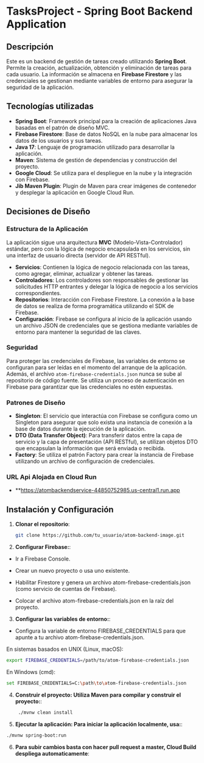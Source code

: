 # TasksProject - Spring Boot Backend Application

## Descripción

Este es un backend de gestión de tareas creado utilizando **Spring Boot**. Permite la creación, actualización, obtención y eliminación de tareas para cada usuario. La información se almacena en **Firebase Firestore** y las credenciales se gestionan mediante variables de entorno para asegurar la seguridad de la aplicación.

## Tecnologías utilizadas

- **Spring Boot**: Framework principal para la creación de aplicaciones Java basadas en el patrón de diseño MVC.
- **Firebase Firestore**: Base de datos NoSQL en la nube para almacenar los datos de los usuarios y sus tareas.
- **Java 17**: Lenguaje de programación utilizado para desarrollar la aplicación.
- **Maven**: Sistema de gestión de dependencias y construcción del proyecto.
- **Google Cloud**: Se utiliza para el despliegue en la nube y la integración con Firebase.
- **Jib Maven Plugin**: Plugin de Maven para crear imágenes de contenedor y desplegar la aplicación en Google Cloud Run.

## Decisiones de Diseño

### Estructura de la Aplicación

La aplicación sigue una arquitectura **MVC** (Modelo-Vista-Controlador) estándar, pero con la lógica de negocio encapsulada en los servicios, sin una interfaz de usuario directa (servidor de API RESTful).

- **Servicios**: Contienen la lógica de negocio relacionada con las tareas, como agregar, eliminar, actualizar y obtener las tareas.
- **Controladores**: Los controladores son responsables de gestionar las solicitudes HTTP entrantes y delegar la lógica de negocio a los servicios correspondientes.
- **Repositorios**: Interacción con Firebase Firestore. La conexión a la base de datos se realiza de forma programática utilizando el SDK de Firebase.
- **Configuración**: Firebase se configura al inicio de la aplicación usando un archivo JSON de credenciales que se gestiona mediante variables de entorno para mantener la seguridad de las claves.

### Seguridad

Para proteger las credenciales de Firebase, las variables de entorno se configuran para ser leídas en el momento del arranque de la aplicación. Además, el archivo `atom-firebase-credentials.json` nunca se sube al repositorio de código fuente. Se utiliza un proceso de autenticación en Firebase para garantizar que las credenciales no estén expuestas.

### Patrones de Diseño

- **Singleton**: El servicio que interactúa con Firebase se configura como un Singleton para asegurar que solo exista una instancia de conexión a la base de datos durante la ejecución de la aplicación.
- **DTO (Data Transfer Object)**: Para transferir datos entre la capa de servicio y la capa de presentación (API RESTful), se utilizan objetos DTO que encapsulan la información que será enviada o recibida.
- **Factory**: Se utiliza el patrón Factory para crear la instancia de Firebase utilizando un archivo de configuración de credenciales.



### URL Api Alojada en Cloud Run

- **https://atombackendservice-44850752985.us-central1.run.app

## Instalación y Configuración

1. **Clonar el repositorio**:
   ```bash
   git clone https://github.com/tu_usuario/atom-backend-image.git

2. **Configurar Firebase:**:

-   Ir a Firebase Console.

-   Crear un nuevo proyecto o usa uno existente.

-   Habilitar Firestore y genera un archivo atom-firebase-credentials.json (como servicio de cuentas de Firebase).

-   Colocar el archivo atom-firebase-credentials.json en la raíz del proyecto.

3. **Configurar las variables de entorno:**:

-   Configura la variable de entorno FIREBASE_CREDENTIALS para que apunte a tu archivo atom-firebase-credentials.json.

En sistemas basados en UNIX (Linux, macOS):

   ```bash
export FIREBASE_CREDENTIALS=/path/to/atom-firebase-credentials.json
```
En Windows (cmd):

   ```bash
set FIREBASE_CREDENTIALS=C:\path\to\atom-firebase-credentials.json
```

4. **Construir el proyecto: Utiliza Maven para compilar y construir el proyecto:**:

   ```cmd
    ./mvnw clean install

5. **Ejecutar la aplicación: Para iniciar la aplicación localmente, usa:**:

```bash
./mvnw spring-boot:run
```

6. **Para subir cambios basta con hacer pull request a master, Cloud Build despliega automaticamente**:
